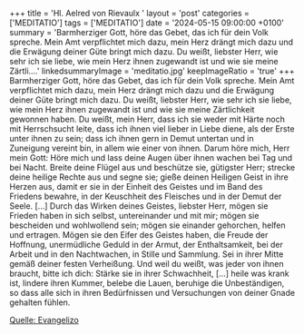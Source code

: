 +++
title = 'Hl. Aelred von Rievaulx  '
layout = 'post'
categories = ['MEDITATIO']
tags = ['MEDITATIO']
date = '2024-05-15 09:00:00 +0100'
summary = 'Barmherziger Gott, höre das Gebet, das ich für dein Volk spreche. Mein Amt verpflichtet mich dazu, mein Herz drängt mich dazu und die Erwägung deiner Güte bringt mich dazu. Du weißt, liebster Herr, wie sehr ich sie liebe, wie mein Herz ihnen zugewandt ist und wie sie meine Zärtli....'
linkedsummaryImage = 'meditatio.jpg'
keepImageRatio = 'true'
+++
Barmherziger Gott, höre das Gebet, das ich für dein Volk spreche. Mein Amt verpflichtet mich dazu, mein Herz drängt mich dazu und die Erwägung deiner Güte bringt mich dazu. Du weißt, liebster Herr, wie sehr ich sie liebe, wie mein Herz ihnen zugewandt ist und wie sie meine Zärtlichkeit gewonnen haben.<!--more--> Du weißt, mein Herr, dass ich sie weder mit Härte noch mit Herrschsucht leite, dass ich ihnen viel lieber in Liebe diene, als der Erste unter ihnen zu sein; dass ich ihnen gern in Demut untertan und in Zuneigung vereint bin, in allem wie einer von ihnen.
Darum höre mich, Herr mein Gott: Höre mich und lass deine Augen über ihnen wachen bei Tag und bei Nacht. Breite deine Flügel aus und beschütze sie, gütigster Herr; strecke deine heilige Rechte aus und segne sie; gieße deinen Heiligen Geist in ihre Herzen aus, damit er sie in der Einheit des Geistes und im Band des Friedens bewahre, in der Keuschheit des Fleisches und in der Demut der Seele. […]
Durch das Wirken deines Geistes, liebster Herr, mögen sie Frieden haben in sich selbst, untereinander und mit mir; mögen sie bescheiden und wohlwollend sein; mögen sie einander gehorchen, helfen und ertragen. Mögen sie den Eifer des Geistes haben, die Freude der Hoffnung, unermüdliche Geduld in der Armut, der Enthaltsamkeit, bei der Arbeit und in den Nachtwachen, in Stille und Sammlung. Sei in ihrer Mitte gemäß deiner festen Verheißung. Und weil du weißt, was jeder von ihnen braucht, bitte ich dich: Stärke sie in ihrer Schwachheit, […] heile was krank ist, lindere ihren Kummer, belebe die Lauen, beruhige die Unbeständigen, so dass alle sich in ihren Bedürfnissen und Versuchungen von deiner Gnade gehalten fühlen.


[Quelle: Evangelizo](https://evangeliumtagfuertag.org/DE/gospel)
